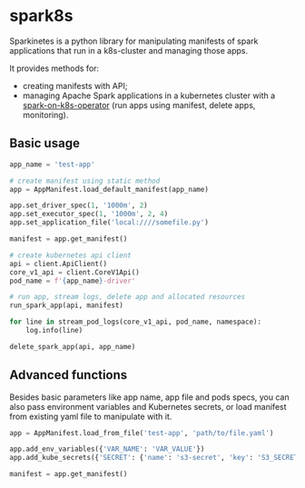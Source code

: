 # spark8s

Sparkinetes is a python library for manipulating manifests of spark applications that run
in a k8s-cluster and managing those apps.

It provides methods for:
- creating manifests with API;
- managing Apache Spark applications in a kubernetes cluster with a [spark-on-k8s-operator](https://github.com/GoogleCloudPlatform/spark-on-k8s-operator) (run apps using manifest, delete apps, monitoring).

## Basic usage

```python
app_name = 'test-app'

# create manifest using static method
app = AppManifest.load_default_manifest(app_name)

app.set_driver_spec(1, '1000m', 2)
app.set_executor_spec(1, '1000m', 2, 4)
app.set_application_file('local:////somefile.py')

manifest = app.get_manifest()

# create kubernetes api client
api = client.ApiClient()
core_v1_api = client.CoreV1Api()
pod_name = f'{app_name}-driver'

# run app, stream logs, delete app and allocated resources
run_spark_app(api, manifest)

for line in stream_pod_logs(core_v1_api, pod_name, namespace):
    log.info(line)

delete_spark_app(api, app_name)
```

## Advanced functions

Besides basic parameters like app name, app file and pods specs, you can also pass environment variables and Kubernetes secrets, or load manifest from existing yaml file to manipulate with it.

```python
app = AppManifest.load_from_file('test-app', 'path/to/file.yaml')

app.add_env_variables({'VAR_NAME': 'VAR_VALUE'})
app.add_kube_secrets({'SECRET': {'name': 's3-secret', 'key': 'S3_SECRET_KEY'}})

manifest = app.get_manifest()
```
